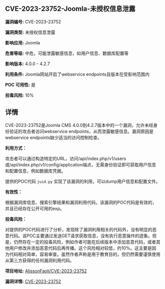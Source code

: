 ## CVE-2023-23752-Joomla-未授权信息泄露

**漏洞编号:** CVE-2023-23752

**漏洞类型:** 未授权信息泄露

**影响应用:** Joomla

**危害等级:** 中危，可能泄露敏感信息，如用户信息、数据库配置等

**影响版本:** 4.0.0 - 4.2.7

**利用条件:** Joomla网站开启了webservice endpoints且版本在受影响范围内

**POC 可用性:** 是

**投毒风险:** 10%

## 详情

CVE-2023-23752是Joomla CMS 4.0.0到4.2.7版本中的一个漏洞，允许未经身份验证的攻击者访问webservice endpoints，从而泄露敏感信息。漏洞原因是webservice endpoints缺少适当的访问控制检查。

**利用方式：**

攻击者可以通过构造特定的URL，访问/api/index.php/v1/users或/api/index.php/v1/config/application端点，无需身份验证即可获取用户信息和配置信息，例如数据库凭据。

提供的POC代码 `juid.py` 实现了该漏洞的利用，可以dump用户信息和配置文件。

**有效性：**

根据漏洞库信息、搜索引擎结果和漏洞利用代码，该漏洞的POC代码是有效的，并且已经存在公开可用的exp。

**投毒风险：**

对提供的POC代码进行了分析，发现除了漏洞利用相关的代码外，没有明显的恶意代码。该POC主要通过发送GET请求获取信息，没有执行恶意操作的迹象。但是，仍然存在一定的投毒风险，例如作者可能在后续版本中添加恶意代码，或者其他用户修改并添加恶意代码后再传播。这个风险相对较低，约10%。这主要是因为代码相对简单，容易审查。虽然作者声称是用于教育目的，但仍然需要谨慎使用从第三方获得的任何漏洞利用代码。

**项目地址:** [AlissonFaoli/CVE-2023-23752](https://github.com/AlissonFaoli/CVE-2023-23752)

**漏洞详情:** [CVE-2023-23752](https://nvd.nist.gov/vuln/detail/CVE-2023-23752)